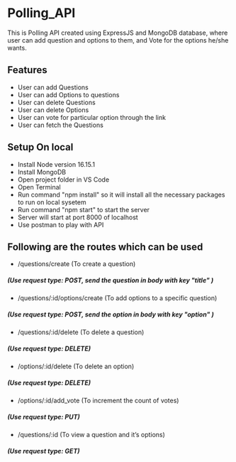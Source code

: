 # Polling_API
This is Polling API created using ExpressJS and MongoDB database, where user can add question and options to them, and Vote for the options he/she wants.

## Features
* User can add Questions
* User can add Options to questions
* User can delete Questions
* User can delete Options
* User can vote for particular option through the link
* User can fetch the Questions

## Setup On local
* Install Node version 16.15.1
* Install MongoDB
* Open project folder in VS Code
* Open Terminal
* Run command "npm install" so it will install all the necessary packages to run on local sysetem
* Run command "npm start" to start the server
* Server will start at port 8000 of localhost
* Use postman to play with API

## Following are the routes which can be used
*	/questions/create  (To create a question)
##### (Use request type: POST, send the question in body with key "title" )
*	/questions/:id/options/create  (To add options to a specific question)
##### (Use request type: POST, send the option in body with key "option" )
*	/questions/:id/delete (To delete a question)
##### (Use request type: DELETE)
*	/options/:id/delete (To delete an option)
##### (Use request type: DELETE)
*	/options/:id/add_vote (To increment the count of votes)
##### (Use request type: PUT)
*	/questions/:id (To view a question and it’s options)
##### (Use request type: GET)
